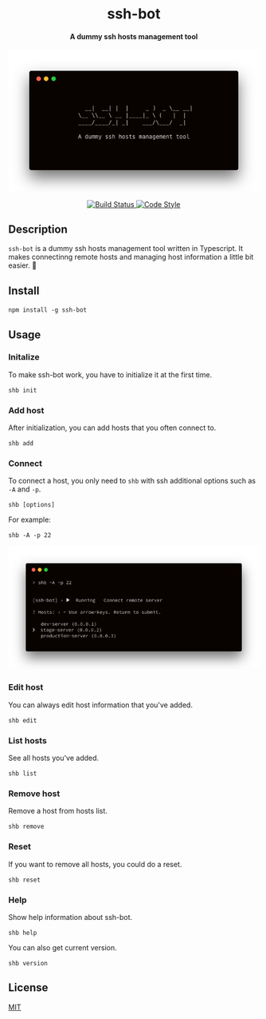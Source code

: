 <h1 align="center">
    ssh-bot
</h1>

<h4 align="center">
    A dummy ssh hosts management tool
</h4>

<p align="center">
    <img alt="ssh-bot" src="media/ssh-bot.png" />
</p>

<p align="center">
    <a href="https://cloud.drone.io">
        <img alt="Build Status" src="https://cloud.drone.io/api/badges/zeckli/ssh-bot/status.svg" />
    </a>
    <a href="https://github.com/prettier/prettier">
        <img alt="Code Style" src="https://img.shields.io/badge/code_style-prettier-ff69b4.svg?style=flat-square" />
    </a>
</p>

## Description
`ssh-bot` is a dummy ssh hosts management tool written in Typescript. It makes connectinng remote hosts and managing host information a little bit easier. 🦊

## Install
```
npm install -g ssh-bot
```

## Usage

### Initalize
To make ssh-bot work, you have to initialize it at the first time.
```
shb init
```

### Add host
After initialization, you can add hosts that you often connect to.
```
shb add
```

### Connect
To connect a host, you only need to `shb` with ssh additional options such as `-A` and `-p`.
```
shb [options]
```
For example:
```
shb -A -p 22
```
<p align="center">
    <img alt="ssh-bot" src="media/ssh-bot-connect.png" />
</p>

### Edit host
You can always edit host information that you've added.
```
shb edit
```

### List hosts
See all hosts you've added.
```
shb list
```

### Remove host
Remove a host from hosts list.
```
shb remove
```

### Reset
If you want to remove all hosts, you could do a reset.
```
shb reset
```

### Help
Show help information about ssh-bot.
```
shb help
```
You can also get current version.
```
shb version
```

## License
[MIT](https://github.com/zeckli/ssh-bot/blob/develop/license.md)
